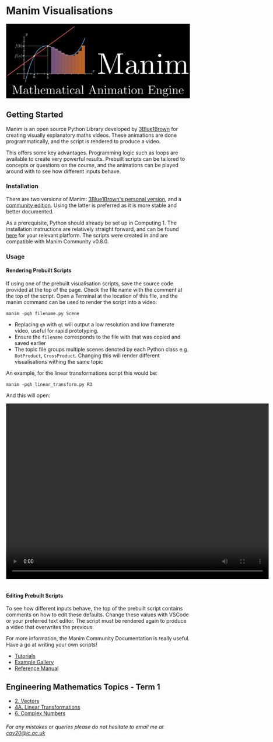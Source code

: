 # Manim Visualisations

![Logo](gettingStarted\media\logo.png)
## Getting Started

Manim is an open source Python Library developed by [3Blue1Brown](https://www.youtube.com/c/3blue1brown) for creating visually explanatory maths videos. These animations are done programmatically, and the script is rendered to produce a video. 

This offers some key advantages. Programming logic such as loops are available to create very powerful results. Prebuilt scripts can be tailored to concepts or questions on the course, and the animations can be played around with to see how different inputs behave.

### Installation
There are two versions of Manim: [3Blue1Brown's personal version](https://github.com/3b1b/manim), and a [community edition](https://github.com/ManimCommunity/manim). Using the latter is preferred as it is more stable and better documented. 

As a prerequisite, Python should already be set up in Computing 1. The installation instructions are relatively straight forward, and can be found [here](https://docs.manim.community/en/stable/installation.html) for your relevant platform. The scripts were created in and are compatible with Manim Community v0.8.0.

### Usage
#### Rendering Prebuilt Scripts
If using one of the prebuilt visualisation scripts, save the source code provided at the top of the page. Check the file name with the comment at the top of the script. Open a Terminal at the location of this file, and the manim command can be used to render the script into a video:

```
manim -pqh filename.py Scene
```

* Replacing `qh` with `ql` will output a low resolution and low framerate video, useful for rapid prototyping.
* Ensure the `filename` corresponds to the file with that was copied and saved earlier
* The topic file groups multiple scenes denoted by each Python class e.g. `DotProduct`, `CrossProduct`. Changing this will render different visualisations withing the same topic

An example, for the linear transformations script this would be:
```
manim -pqh linear_transform.py R3
```
And this will open:
<style> 
  video {
    width: 720px;
    height: 480px;
    display: block;
    margin: 0 auto;
</style>  
<video controls>
  <source src="gettingStarted\media\R3.mp4" type="video/mp4">
</video>
<br />

#### Editing Prebuilt Scripts
To see how different inputs behave, the top of the prebuilt script contains comments on how to edit these defaults. Change these values with VSCode or your preferred text editor. The script must be rendered again to produce a video that overwrites the previous.

For more information, the Manim Community Documentation is really useful. Have a go at writing your own scripts! 
* [Tutorials](https://docs.manim.community/en/stable/tutorials.html) 
* [Example Gallery](https://docs.manim.community/en/stable/examples.html)
* [Reference Manual](https://docs.manim.community/en/stable/reference.html)

## Engineering Mathematics Topics - Term 1
- [2. Vectors](./Topics_term1/2_Vectors.md)
- [4A. Linear Transformations](./Topics_term1/4A_LinearTransforms.md)
- [6. Complex Numbers](./Topics_term1/6_Complex.md)


###### For any mistakes or queries please do not hesitate to email me at cav20@ic.ac.uk
